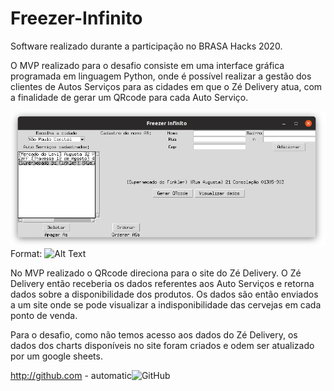 # Freezer-Infinito
Software realizado durante a participação no BRASA Hacks 2020.

O MVP realizado para o desafio consiste em uma interface gráfica programada em linguagem Python, onde é possível realizar a gestão dos clientes de Autos Serviços para as cidades em que o Zé Delivery atua, com a finalidade de gerar um QRcode para cada Auto Serviço.

![GitHub Logo](/images/interface_mvp.png)
Format: ![Alt Text](url)

No MVP realizado o QRcode direciona para o site do Zé Delivery. O Zé Delivery então receberia os dados referentes aos Auto Serviços e retorna dados sobre a disponibilidade dos produtos. Os dados são então enviados a um site onde se pode visualizar a indisponibilidade das cervejas em cada ponto de venda.

Para o desafio, como não temos acesso aos dados do Zé Delivery, os dados dos charts disponíveis no site foram criados e odem ser atualizado por um google sheets.

http://github.com - automatic![GitHub](https://sites.google.com/view/equipe-7)

